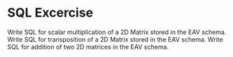 SQL Excercise
===============================
Write SQL for scalar multiplication of a 2D Matrix stored in the EAV schema.  
Write SQL for transposition of a 2D Matrix stored in the EAV schema.
Write SQL for addition of two 2D matrices in the EAV schema.
